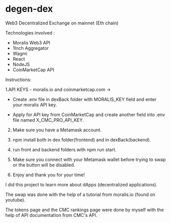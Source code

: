 # degen-dex
Web3 Decentralized Exchange on mainnet (Eth chain)

Technologies involved : 
- Moralis Web3 API
- 1Inch Aggregator
- Wagmi
- React
- NodeJS
- CoinMarketCap API

Instructions:


1.API KEYS - moralis.io and coinmarketcap.com -> 

* Create .env file in dexBack folder with MORALIS_KEY field and enter your moralis API key.
  
* Apply for API key from CoinMarketCap and create another field into .env file named X_CMC_PRO_API_KEY.


2. Make sure you have a Metamask account.


3. npm install both in dex folder(frontend) and in dexBack(backend).


4. run front and backend folders with npm run start.
   

5. Make sure you connect with your Metamask wallet before trying to swap or the button will be disabled.


6. Enjoy and thank you for your time!



I did this project to learn more about dApps (decentralized applications).

The swap was done with the help of a tutorial from moralis.io (found on youtube).

The tokens page and the CMC rankings page were done by myself with the help of API documentation from CMC's API. 
